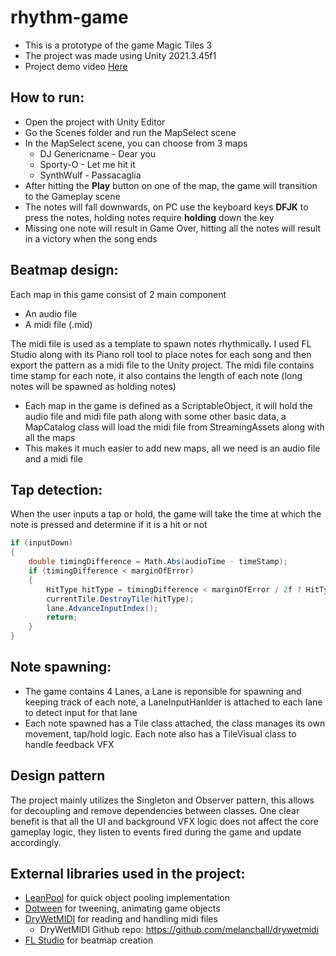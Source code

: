# rhythm-game

- This is a prototype of the game Magic Tiles 3
- The project was made using Unity 2021.3.45f1
- Project demo video [Here](https://drive.google.com/file/d/1QlUouMexU27PL0BkPgiPhUtNB8yWiXo5/view?usp=sharing)

## How to run:
- Open the project with Unity Editor
- Go the Scenes folder and run the MapSelect scene
- In the MapSelect scene, you can choose from 3 maps
    - DJ Genericname - Dear you
    - Sporty-O - Let me hit it
    - SynthWulf - Passacaglia
- After hitting the **Play** button on one of the map, the game will transition to the Gameplay scene
- The notes will fall downwards, on PC use the keyboard keys **DFJK** to press the notes, holding notes require **holding** down the key
- Missing one note will result in Game Over, hitting all the notes will result in a victory when the song ends

## Beatmap design:
Each map in this game consist of 2 main component
- An audio file
- A midi file (.mid)

The midi file is used as a template to spawn notes rhythmically. I used FL Studio along with its Piano roll tool to place notes for each song and then export the pattern as a midi file to the Unity project. The midi file contains time stamp for each note, it also contains the length of each note (long notes will be spawned as holding notes)

- Each map in the game is defined as a ScriptableObject, it will hold the audio file and midi file path along with some other basic data, a MapCatalog class will load the midi file from StreamingAssets along with all the maps
- This makes it much easier to add new maps, all we need is an audio file and a midi file

## Tap detection:
When the user inputs a tap or hold, the game will take the time at which the note is pressed and determine if it is a hit or not

```csharp
if (inputDown)
{
    double timingDifference = Math.Abs(audioTime - timeStamp);
    if (timingDifference < marginOfError)
    {
        HitType hitType = timingDifference < marginOfError / 2f ? HitType.Perfect : HitType.Good;
        currentTile.DestroyTile(hitType);
        lane.AdvanceInputIndex();
        return;
    }
}
```


## Note spawning:
- The game contains 4 Lanes, a Lane is reponsible for spawning and keeping track of each note, a LaneInputHanlder is attached to each lane to detect input for that lane
- Each note spawned has a Tile class attached, the class manages its own movement, tap/hold logic. Each note also has a TileVisual class to handle feedback VFX

## Design pattern
The project mainly utilizes the Singleton and Observer pattern, this allows for decoupling and remove dependencies between classes. One clear benefit is that all the UI and background VFX logic does not affect the core gameplay logic, they listen to events fired during the game and update accordingly.

## External libraries used in the project:
- [LeanPool](https://assetstore.unity.com/packages/tools/utilities/lean-pool-35666?srsltid=AfmBOornci8W9T76f5De7f59USnpcFLBvNClUPp1WZlutIhlxy_B1eUd) for quick object pooling implementation
- [Dotween](https://assetstore.unity.com/packages/tools/utilities/lean-pool-35666?srsltid=AfmBOornci8W9T76f5De7f59USnpcFLBvNClUPp1WZlutIhlxy_B1eUd) for tweening, animating game objects
- [DryWetMIDI](https://assetstore.unity.com/packages/tools/audio/drywetmidi-222171?srsltid=AfmBOooppkbds4H1AtaIar4xY8gFMU7WHoGao2LLru-i7cmMndUjdQi8) for reading and handling midi files
    - DryWetMIDI Github repo: https://github.com/melanchall/drywetmidi
- [FL Studio](https://www.image-line.com) for beatmap creation
